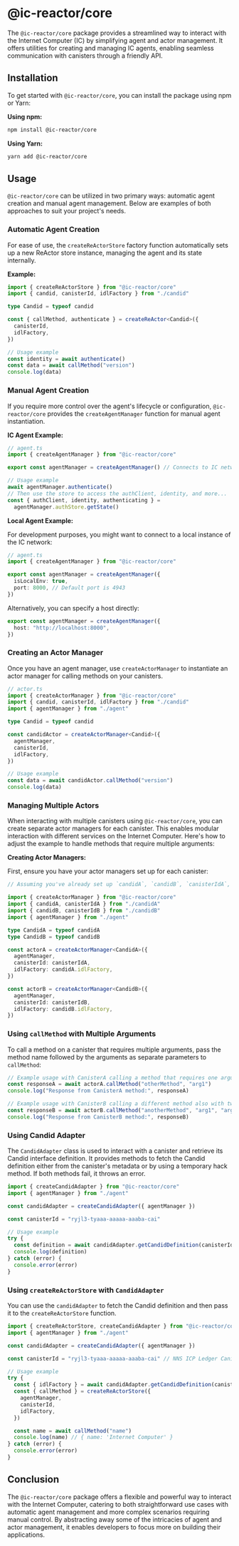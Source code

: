 # @ic-reactor/core

The `@ic-reactor/core` package provides a streamlined way to interact with the Internet Computer (IC) by simplifying agent and actor management. It offers utilities for creating and managing IC agents, enabling seamless communication with canisters through a friendly API.

## Installation

To get started with `@ic-reactor/core`, you can install the package using npm or Yarn:

**Using npm:**

```bash
npm install @ic-reactor/core
```

**Using Yarn:**

```bash
yarn add @ic-reactor/core
```

## Usage

`@ic-reactor/core` can be utilized in two primary ways: automatic agent creation and manual agent management. Below are examples of both approaches to suit your project's needs.

### Automatic Agent Creation

For ease of use, the `createReActorStore` factory function automatically sets up a new ReActor store instance, managing the agent and its state internally.

**Example:**

```typescript
import { createReActorStore } from "@ic-reactor/core"
import { candid, canisterId, idlFactory } from "./candid"

type Candid = typeof candid

const { callMethod, authenticate } = createReActor<Candid>({
  canisterId,
  idlFactory,
})

// Usage example
const identity = await authenticate()
const data = await callMethod("version")
console.log(data)
```

### Manual Agent Creation

If you require more control over the agent's lifecycle or configuration, `@ic-reactor/core` provides the `createAgentManager` function for manual agent instantiation.

**IC Agent Example:**

```typescript
// agent.ts
import { createAgentManager } from "@ic-reactor/core"

export const agentManager = createAgentManager() // Connects to IC network by default

// Usage example
await agentManager.authenticate()
// Then use the store to access the authClient, identity, and more...
const { authClient, identity, authenticating } =
  agentManager.authStore.getState()
```

**Local Agent Example:**

For development purposes, you might want to connect to a local instance of the IC network:

```typescript
// agent.ts
import { createAgentManager } from "@ic-reactor/core"

export const agentManager = createAgentManager({
  isLocalEnv: true,
  port: 8000, // Default port is 4943
})
```

Alternatively, you can specify a host directly:

```typescript
export const agentManager = createAgentManager({
  host: "http://localhost:8000",
})
```

### Creating an Actor Manager

Once you have an agent manager, use `createActorManager` to instantiate an actor manager for calling methods on your canisters.

```typescript
// actor.ts
import { createActorManager } from "@ic-reactor/core"
import { candid, canisterId, idlFactory } from "./candid"
import { agentManager } from "./agent"

type Candid = typeof candid

const candidActor = createActorManager<Candid>({
  agentManager,
  canisterId,
  idlFactory,
})

// Usage example
const data = await candidActor.callMethod("version")
console.log(data)
```

### Managing Multiple Actors

When interacting with multiple canisters using `@ic-reactor/core`, you can create separate actor managers for each canister. This enables modular interaction with different services on the Internet Computer. Here's how to adjust the example to handle methods that require multiple arguments:

**Creating Actor Managers:**

First, ensure you have your actor managers set up for each canister:

```typescript
// Assuming you've already set up `candidA`, `candidB`, `canisterIdA`, `canisterIdB`, and `agentManager`

import { createActorManager } from "@ic-reactor/core"
import { candidA, canisterIdA } from "./candidA"
import { candidB, canisterIdB } from "./candidB"
import { agentManager } from "./agent"

type CandidA = typeof candidA
type CandidB = typeof candidB

const actorA = createActorManager<CandidA>({
  agentManager,
  canisterId: canisterIdA,
  idlFactory: candidA.idlFactory,
})

const actorB = createActorManager<CandidB>({
  agentManager,
  canisterId: canisterIdB,
  idlFactory: candidB.idlFactory,
})
```

### Using `callMethod` with Multiple Arguments

To call a method on a canister that requires multiple arguments, pass the method name followed by the arguments as separate parameters to `callMethod`:

```typescript
// Example usage with CanisterA calling a method that requires one argument
const responseA = await actorA.callMethod("otherMethod", "arg1")
console.log("Response from CanisterA method:", responseA)

// Example usage with CanisterB calling a different method also with two arguments
const responseB = await actorB.callMethod("anotherMethod", "arg1", "arg2")
console.log("Response from CanisterB method:", responseB)
```

### Using Candid Adapter

The `CandidAdapter` class is used to interact with a canister and retrieve its Candid interface definition. It provides methods to fetch the Candid definition either from the canister's metadata or by using a temporary hack method.
If both methods fail, it throws an error.

```typescript
import { createCandidAdapter } from "@ic-reactor/core"
import { agentManager } from "./agent"

const candidAdapter = createCandidAdapter({ agentManager })

const canisterId = "ryjl3-tyaaa-aaaaa-aaaba-cai"

// Usage example
try {
  const definition = await candidAdapter.getCandidDefinition(canisterId)
  console.log(definition)
} catch (error) {
  console.error(error)
}
```

### Using `createReActorStore` with `CandidAdapter`

You can use the `candidAdapter` to fetch the Candid definition and then pass it to the `createReActorStore` function.

```typescript
import { createReActorStore, createCandidAdapter } from "@ic-reactor/core"
import { agentManager } from "./agent"

const candidAdapter = createCandidAdapter({ agentManager })

const canisterId = "ryjl3-tyaaa-aaaaa-aaaba-cai" // NNS ICP Ledger Canister

// Usage example
try {
  const { idlFactory } = await candidAdapter.getCandidDefinition(canisterId)
  const { callMethod } = createReActorStore({
    agentManager,
    canisterId,
    idlFactory,
  })

  const name = await callMethod("name")
  console.log(name) // { name: 'Internet Computer' }
} catch (error) {
  console.error(error)
}
```

## Conclusion

The `@ic-reactor/core` package offers a flexible and powerful way to interact with the Internet Computer, catering to both straightforward use cases with automatic agent management and more complex scenarios requiring manual control. By abstracting away some of the intricacies of agent and actor management, it enables developers to focus more on building their applications.
